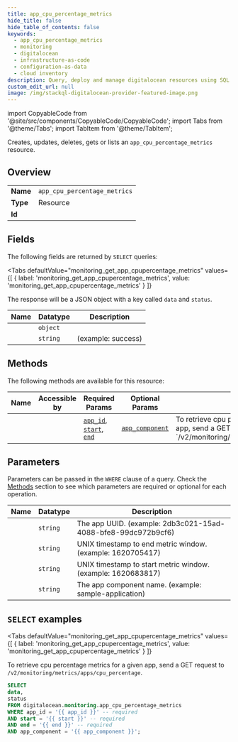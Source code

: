 ```yaml
--- 
title: app_cpu_percentage_metrics
hide_title: false
hide_table_of_contents: false
keywords:
  - app_cpu_percentage_metrics
  - monitoring
  - digitalocean
  - infrastructure-as-code
  - configuration-as-data
  - cloud inventory
description: Query, deploy and manage digitalocean resources using SQL
custom_edit_url: null
image: /img/stackql-digitalocean-provider-featured-image.png
---
```


import CopyableCode from '@site/src/components/CopyableCode/CopyableCode';
import Tabs from '@theme/Tabs';
import TabItem from '@theme/TabItem';

Creates, updates, deletes, gets or lists an <code>app_cpu_percentage_metrics</code> resource.

## Overview
<table><tbody>
<tr><td><b>Name</b></td><td><code>app_cpu_percentage_metrics</code></td></tr>
<tr><td><b>Type</b></td><td>Resource</td></tr>
<tr><td><b>Id</b></td><td><CopyableCode code="digitalocean.monitoring.app_cpu_percentage_metrics" /></td></tr>
</tbody></table>

## Fields

The following fields are returned by `SELECT` queries:

<Tabs
    defaultValue="monitoring_get_app_cpupercentage_metrics"
    values={[
        { label: 'monitoring_get_app_cpupercentage_metrics', value: 'monitoring_get_app_cpupercentage_metrics' }
    ]}
>
<TabItem value="monitoring_get_app_cpupercentage_metrics">

The response will be a JSON object with a key called `data` and `status`.

<table>
<thead>
    <tr>
    <th>Name</th>
    <th>Datatype</th>
    <th>Description</th>
    </tr>
</thead>
<tbody>
<tr>
    <td><CopyableCode code="data" /></td>
    <td><code>object</code></td>
    <td></td>
</tr>
<tr>
    <td><CopyableCode code="status" /></td>
    <td><code>string</code></td>
    <td> (example: success)</td>
</tr>
</tbody>
</table>
</TabItem>
</Tabs>

## Methods

The following methods are available for this resource:

<table>
<thead>
    <tr>
    <th>Name</th>
    <th>Accessible by</th>
    <th>Required Params</th>
    <th>Optional Params</th>
    <th>Description</th>
    </tr>
</thead>
<tbody>
<tr>
    <td><a href="#monitoring_get_app_cpupercentage_metrics"><CopyableCode code="monitoring_get_app_cpupercentage_metrics" /></a></td>
    <td><CopyableCode code="select" /></td>
    <td><a href="#parameter-app_id"><code>app_id</code></a>, <a href="#parameter-start"><code>start</code></a>, <a href="#parameter-end"><code>end</code></a></td>
    <td><a href="#parameter-app_component"><code>app_component</code></a></td>
    <td>To retrieve cpu percentage metrics for a given app, send a GET request to `/v2/monitoring/metrics/apps/cpu_percentage`.</td>
</tr>
</tbody>
</table>

## Parameters

Parameters can be passed in the `WHERE` clause of a query. Check the [Methods](#methods) section to see which parameters are required or optional for each operation.

<table>
<thead>
    <tr>
    <th>Name</th>
    <th>Datatype</th>
    <th>Description</th>
    </tr>
</thead>
<tbody>
<tr id="parameter-app_id">
    <td><CopyableCode code="app_id" /></td>
    <td><code>string</code></td>
    <td>The app UUID. (example: 2db3c021-15ad-4088-bfe8-99dc972b9cf6)</td>
</tr>
<tr id="parameter-end">
    <td><CopyableCode code="end" /></td>
    <td><code>string</code></td>
    <td>UNIX timestamp to end metric window. (example: 1620705417)</td>
</tr>
<tr id="parameter-start">
    <td><CopyableCode code="start" /></td>
    <td><code>string</code></td>
    <td>UNIX timestamp to start metric window. (example: 1620683817)</td>
</tr>
<tr id="parameter-app_component">
    <td><CopyableCode code="app_component" /></td>
    <td><code>string</code></td>
    <td>The app component name. (example: sample-application)</td>
</tr>
</tbody>
</table>

## `SELECT` examples

<Tabs
    defaultValue="monitoring_get_app_cpupercentage_metrics"
    values={[
        { label: 'monitoring_get_app_cpupercentage_metrics', value: 'monitoring_get_app_cpupercentage_metrics' }
    ]}
>
<TabItem value="monitoring_get_app_cpupercentage_metrics">

To retrieve cpu percentage metrics for a given app, send a GET request to `/v2/monitoring/metrics/apps/cpu_percentage`.

```sql
SELECT
data,
status
FROM digitalocean.monitoring.app_cpu_percentage_metrics
WHERE app_id = '{{ app_id }}' -- required
AND start = '{{ start }}' -- required
AND end = '{{ end }}' -- required
AND app_component = '{{ app_component }}';
```
</TabItem>
</Tabs>

